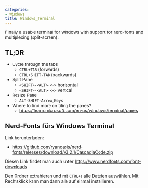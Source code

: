 ```yaml
---
categories:
- Windows
title: Windows_Terminal
---
```


Finally a usable terminal for windows with support for nerd-fonts and multiplexing (split-screen).

## TL;DR

- Cycle through the tabs
  - `CTRL+TAB` (forwards)
  - `CTRL+SHIFT-TAB` (backwards)
- Split Pane
  - `<SHIFT>-<ALT>-<->` horizontal
  - `<SHIFT>-<ALT>-<+>` vertical
- Resize Pane
  - `ALT-SHIFT-Arrow_Keys`
- Where to find more on tiling the panes?
  - https://learn.microsoft.com/en-us/windows/terminal/panes



## Nerd-Fonts fürs Windows Terminal 

Link herunterladen:

-   https://github.com/ryanoasis/nerd-fonts/releases/download/v3.2.1/CascadiaCode.zip

Diesen Link findet man auch unter
https://www.nerdfonts.com/font-downloads

Den Ordner extrahieren und mit `CTRL+a` alle Dateien auswählen. Mit
Rechtsklick kann man dann alle auf einmal installieren.
